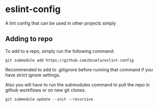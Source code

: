 # eslint-config
A lint config that can be used in other projects simply

## Adding to repo
To add to a repo, simply run the following command:
```
git submodule add https://github.com/Dzuelu/eslint-config
```
Recommended to add to .gitignore before running that command if you have strict ignore settings.

Also you will have to run the submodules command to pull the repo in github workflows or on new git clones.
```
git submodule update --init --recursive
```
